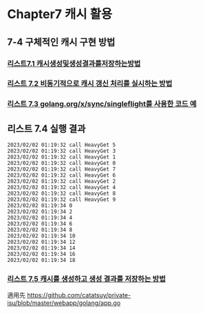 # Chapter7 캐시 활용

## 7-4 구체적인 캐시 구현 방법

### [리스트7.1 캐시생성및생성결과를저장하는방법](7-1)

### [리스트 7.2 비동기적으로 캐시 갱신 처리를 실시하는 방법](7-2)

### [리스트 7.3 golang.org/x/sync/singleflight를 사용한 코드 예](7-3)

## 리스트 7.4 실행 결과

```
2023/02/02 01:19:32 call HeavyGet 5
2023/02/02 01:19:32 call HeavyGet 3
2023/02/02 01:19:32 call HeavyGet 1
2023/02/02 01:19:32 call HeavyGet 0
2023/02/02 01:19:32 call HeavyGet 7
2023/02/02 01:19:32 call HeavyGet 6
2023/02/02 01:19:32 call HeavyGet 2
2023/02/02 01:19:32 call HeavyGet 4
2023/02/02 01:19:32 call HeavyGet 8
2023/02/02 01:19:32 call HeavyGet 9
2023/02/02 01:19:34 0
2023/02/02 01:19:34 2
2023/02/02 01:19:34 4
2023/02/02 01:19:34 6
2023/02/02 01:19:34 8
2023/02/02 01:19:34 10
2023/02/02 01:19:34 12
2023/02/02 01:19:34 14
2023/02/02 01:19:34 16
2023/02/02 01:19:34 18
```

### [리스트 7.5 캐시를 생성하고 생성 결과를 저장하는 방법](7-5.patch)

適用先 https://github.com/catatsuy/private-isu/blob/master/webapp/golang/app.go
